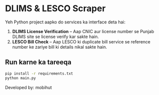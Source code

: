 # DLIMS & LESCO Scraper

Yeh Python project aapko do services ka interface deta hai:

1. **DLIMS License Verification** – Aap CNIC aur license number se Punjab DLIMS site se license verify kar sakte hain.
2. **LESCO Bill Check** – Aap LESCO ki duplicate bill service se reference number ke zariye bill ki details nikal sakte hain.

## Run karne ka tareeqa

```bash
pip install -r requirements.txt
python main.py
```

Developed by: mobihut
